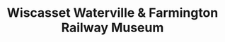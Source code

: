 ---
layout: repo
title: "Wiscasset Waterville & Farmington Railway Museum"
id: 2267
permalink: repos/2267/
---